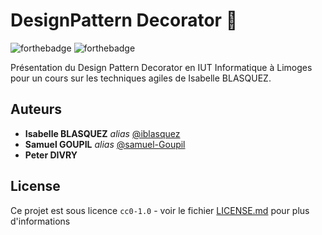 # DesignPattern Decorator :wrench:

![forthebadge](https://forthebadge.com/images/badges/cc-0.svg) ![forthebadge](https://forthebadge.com/images/badges/made-with-java.svg)

Présentation du Design Pattern Decorator en IUT Informatique à Limoges pour un cours sur les techniques agiles de Isabelle BLASQUEZ. 

## Auteurs

* **Isabelle BLASQUEZ** _alias_ [@iblasquez](https://github.com/iblasquez)
* **Samuel GOUPIL** _alias_ [@samuel-Goupil](https://github.com/samuel-Goupil)
* **Peter DIVRY**

## License

Ce projet est sous licence ``cc0-1.0`` - voir le fichier [LICENSE.md](LICENSE.md) pour plus d'informations
